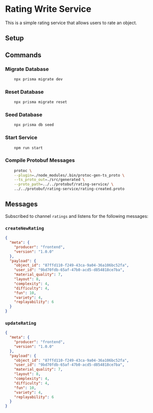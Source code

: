# Rating Write Service

This is a simple rating service that allows users to rate an object.

## Setup

## Commands

### Migrate Database

```bash
    npx prisma migrate dev
```

### Reset Database

```bash
    npx prisma migrate reset
```

### Seed Database

```bash
    npx prisma db seed
```

### Start Service

```bash
    npm run start
```

### Compile Protobuf Messages

```bash
    protoc \
    --plugin=./node_modules/.bin/protoc-gen-ts_proto \
    --ts_proto_out=./src/generated \
    --proto_path=../../protobuf/rating-service/ \
    ../../protobuf/rating-service/rating-created.proto
```

## Messages

Subscribed to channel `ratings`
and listens for the following messages:

### `createNewRating`

```json
{
  "meta": {
    "producer": "frontend",
    "version": "1.0.0"
  },
  "payload": {
    "object_id": "87ffd110-f249-43ca-9a04-36a106bc52fa",
    "user_id": "9bd70fdb-65af-47b0-acd5-d854818ce7ba",
    "material_quality": 7,
    "layout": 8,
    "complexity": 4,
    "difficulty": 4,
    "fun": 10,
    "variety": 4,
    "replayability": 6
  }
}

```

### `updateRating`

```json
{
  "meta": {
    "producer": "frontend",
    "version": "1.0.0"
  },
  "payload": {
    "object_id": "87ffd110-f249-43ca-9a04-36a106bc52fa",
    "user_id": "9bd70fdb-65af-47b0-acd5-d854818ce7ba",
    "material_quality": 7,
    "layout": 8,
    "complexity": 4,
    "difficulty": 4,
    "fun": 10,
    "variety": 4,
    "replayability": 6
  }
}

```
